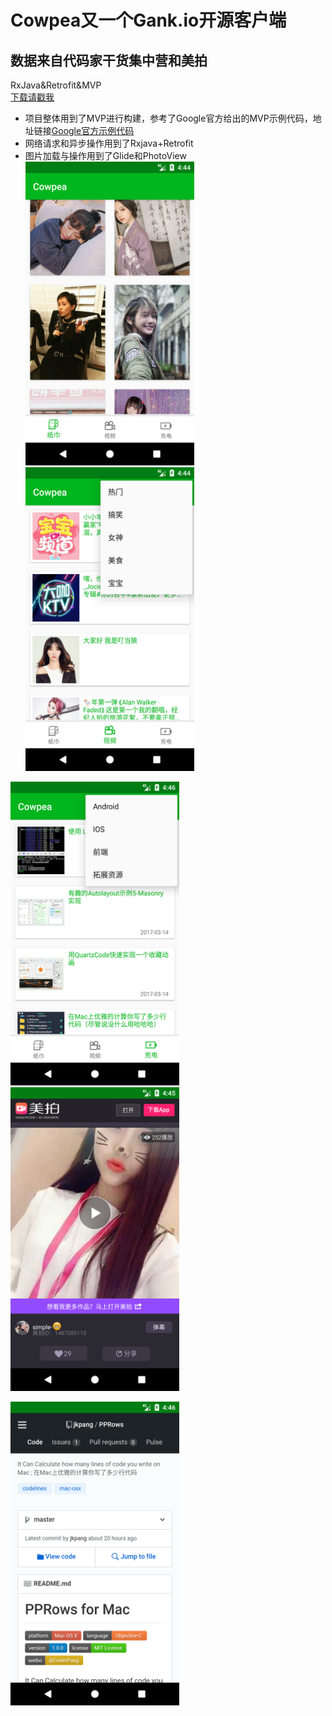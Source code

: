 # Cowpea又一个Gank.io开源客户端<br/>
## 数据来自代码家干货集中营和美拍<br/>
RxJava&Retrofit&MVP<br/>
[下载请戳我](wwww.jiangpw.com)<br/>
* 项目整体用到了MVP进行构建，参考了Google官方给出的MVP示例代码，地址链接[Google官方示例代码](https://github.com/googlesamples/android-architecture)
* 网络请求和异步操作用到了Rxjava+Retrofit
* 图片加载与操作用到了Glide和PhotoView
<img src="/screenshots/s0.png" alt="screenshot" title="screenshot" width="270" height="486" />   <img src="/screenshots/s1.png" alt="screenshot" title="screenshot" width="270" height="486" />

<img src="/screenshots/s2.png" alt="screenshot" title="screenshot" width="270" height="486" />   <img src="/screenshots/s3.png" alt="screenshot" title="screenshot" width="270" height="486" />

<img src="/screenshots/s4.png" alt="screenshot" title="screenshot" width="270" height="486" />
